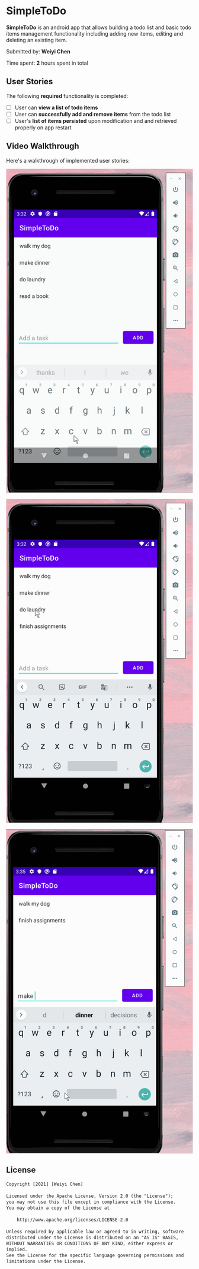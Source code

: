 # SimpleToDo

**SimpleToDo** is an android app that allows building a todo list and basic todo items management functionality including adding new items, editing and deleting an existing item.

Submitted by: **Weiyi Chen**

Time spent: **2** hours spent in total

## User Stories

The following **required** functionality is completed:

* [ ] User can **view a list of todo items**  
* [ ] User can **successfully add and remove items** from the todo list
* [ ] User's **list of items persisted** upon modification and and retrieved properly on app restart

## Video Walkthrough

Here's a walkthrough of implemented user stories:

![Add items](./walkthrus/addItems.gif)  

![Remove Items](./walkthrus/removeItems.gif)  

![Item Persisted](./walkthrus/itemPersisted.gif)  

## License

    Copyright [2021] [Weiyi Chen]

    Licensed under the Apache License, Version 2.0 (the "License");
    you may not use this file except in compliance with the License.
    You may obtain a copy of the License at

        http://www.apache.org/licenses/LICENSE-2.0

    Unless required by applicable law or agreed to in writing, software
    distributed under the License is distributed on an "AS IS" BASIS,
    WITHOUT WARRANTIES OR CONDITIONS OF ANY KIND, either express or implied.
    See the License for the specific language governing permissions and
    limitations under the License.
